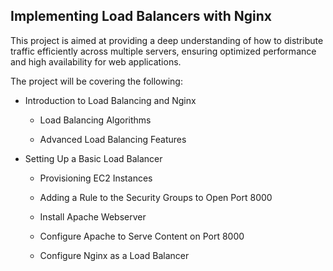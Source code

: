 
## Implementing Load Balancers with Nginx

This project is aimed at providing a deep understanding of how to distribute traffic efficiently across multiple servers, ensuring optimized performance and high availability for web applications.

The project will be covering the following:

 - Introduction to Load Balancing and Nginx

    - Load Balancing Algorithms

    - Advanced Load Balancing Features

 - Setting Up a Basic Load Balancer

    - Provisioning EC2 Instances

    - Adding a Rule to the Security Groups to Open Port 8000

    - Install Apache Webserver

    - Configure Apache to Serve Content on Port 8000

    - Configure Nginx as a Load Balancer 

